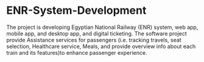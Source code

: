 # ENR-System-Development
The project is developing Egyptian National Railway (ENR) system, web app, mobile app, and desktop app, and digital ticketing. The software project provide Assistance services for passengers (i.e. tracking travels, seat selection, Healthcare service, Meals, and provide overview info about each train and its features)to enhance passenger experience.

